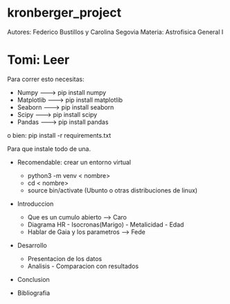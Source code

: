 # kronberger_project

Autores: Federico Bustillos y Carolina Segovia
Materia: Astrofisica General I

# Tomi: Leer

Para correr esto necesitas:

- Numpy --->  pip install numpy
- Matplotlib ---> pip install matplotlib
- Seaborn ---> pip install seaborn
- Scipy ---> pip install scipy
- Pandas ---> pip install pandas

o bien:
pip install -r requirements.txt

Para que instale todo de una.

- Recomendable: crear un entorno virtual
    - python3 -m venv < nombre>
    - cd < nombre>
    - source bin/activate (Ubunto o otras distribuciones de linux)




- Introduccion
    - Que es un cumulo abierto --> Caro
    - Diagrama HR - Isocronas(Marigo) - Metalicidad - Edad
    - Hablar de Gaia y los parametros --> Fede
- Desarrollo
    - Presentacion de los datos 
    - Analisis - Comparacion con resultados
- Conclusion
- Bibliografia
